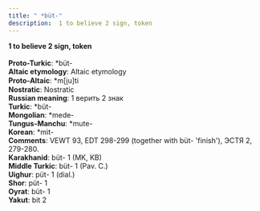 ```yaml
---
title: " *büt-"
description:  1 to believe 2 sign, token
---
```

<p data-pagefind-weight="0.5">
<strong> 1 to believe 2 sign, token</strong><br><br>
<strong>Proto-Turkic</strong>:  *büt-<br>
<strong>Altaic etymology</strong>:  Altaic etymology<br>
<strong> Proto-Altaic</strong>:  *m[i̯u]ti<br>
<strong>Nostratic</strong>:  Nostratic<br>
<strong>Russian meaning</strong>:  1 верить 2 знак<br>
<strong>Turkic</strong>:  *büt-<br>
<strong>Mongolian</strong>:  *mede-<br>
<strong>Tungus-Manchu</strong>:  *mute-<br>
<strong>Korean</strong>:  *mìt-<br>
<strong>Comments</strong>:  VEWT 93, EDT 298-299 (together with büt- 'finish'), ЭСТЯ 2, 279-280.<br>
<strong>Karakhanid</strong>:  büt- 1 (MK, KB)<br>
<strong>Middle Turkic</strong>:  büt- 1 (Pav. C.)<br>
<strong>Uighur</strong>:  püt- 1 (dial.)<br>
<strong>Shor</strong>:  püt- 1<br>
<strong>Oyrat</strong>:  büt- 1<br>
<strong>Yakut</strong>:  bit 2<br>

</p>
